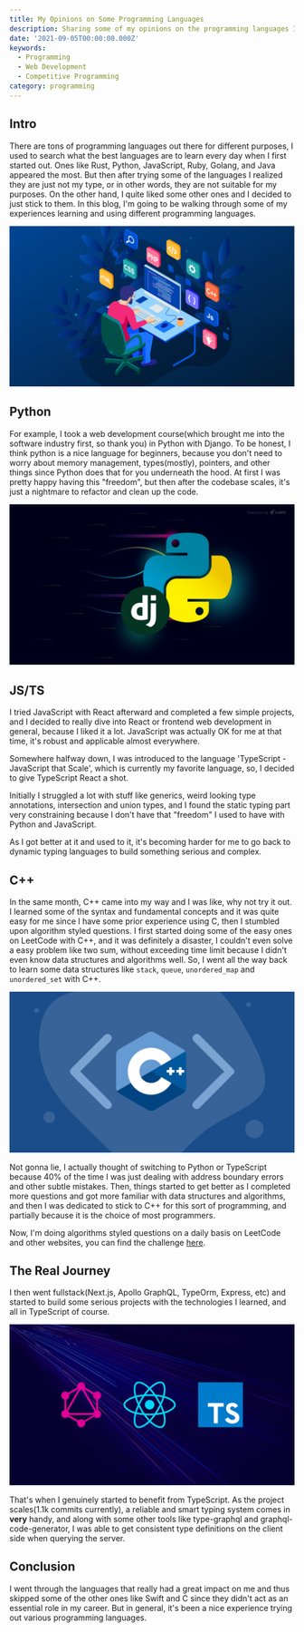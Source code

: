 ```yaml
---
title: My Opinions on Some Programming Languages
description: Sharing some of my opinions on the programming languages I've learned.
date: '2021-09-05T00:00:00.000Z'
keywords:
  - Programming
  - Web Development
  - Competitive Programming
category: programming
---
```



## Intro

There are tons of programming languages out there for different purposes, I used to search what the best languages are to learn every day when I first started out. Ones like Rust, Python, JavaScript, Ruby, Golang, and Java appeared the most. But then after trying some of the languages I realized they are just not my type, or in other words, they are not suitable for my purposes. On the other hand, I quite liked some other ones and I decided to just stick to them. In this blog, I'm going to be walking through some of my experiences learning and using different programming languages.

 ![](https://raw.githubusercontent.com/timthedev07/my-website/dev/assets/programming-languages.jpg)

## Python

For example, I took a web development course(which brought me into the software industry first, so thank you) in Python with Django. To be honest, I think python is a nice language for beginners, because you don't need to worry about memory management, types(mostly), pointers, and other things since Python does that for you underneath the hood. At first I was pretty happy having this "freedom", but then after the codebase scales, it's just a nightmare to refactor and clean up the code.

 ![](https://raw.githubusercontent.com/timthedev07/my-website/dev/assets/django.jpg)

## JS/TS

I tried JavaScript with React afterward and completed a few simple projects, and I decided to really dive into React or frontend web development in general, because I liked it a lot. JavaScript was actually OK for me at that time, it's robust and applicable almost everywhere.

Somewhere halfway down, I was introduced to the language 'TypeScript - JavaScript that Scale', which is currently my favorite language, so, I decided to give TypeScript React a shot.

Initially I struggled a lot with stuff like generics, weird looking type annotations, intersection and union types, and I found the static typing part very constraining because I don't have that "freedom" I used to have with Python and JavaScript.

As I got better at it and used to it, it's becoming harder for me to go back to dynamic typing languages to build something serious and complex.

## C++

In the same month, C++ came into my way and I was like, why not try it out. I learned some of the syntax and fundamental concepts and it was quite easy for me since I have some prior experience using C, then I stumbled upon algorithm styled questions. I first started doing some of the easy ones on LeetCode with C++, and it was definitely a disaster, I couldn't even solve a easy problem like two sum, without exceeding time limit because I didn't even know data structures and algorithms well. So, I went all the way back to learn some data structures like `stack`, `queue`, `unordered_map` and `unordered_set` with C++.

 ![](https://raw.githubusercontent.com/timthedev07/my-website/dev/assets/cpp.png)

Not gonna lie, I actually thought of switching to Python or TypeScript because 40% of the time I was just dealing with address boundary errors and other subtle mistakes. Then, things started to get better as I completed more questions and got more familiar with data structures and algorithms, and then I was dedicated to stick to C++ for this sort of programming, and partially because it is the choice of most programmers.

Now, I'm doing algorithms styled questions on a daily basis on LeetCode and other websites, you can find the challenge [here](https://github.com/timthedev07/200algo-in-200days).

## The Real Journey

I then went fullstack(Next.js, Apollo GraphQL, TypeOrm, Express, etc) and started to build some serious projects with the technologies I learned, and all in TypeScript of course.

 ![](https://raw.githubusercontent.com/timthedev07/my-website/dev/assets/fullstack.jpg)

That's when I genuinely started to benefit from TypeScript. As the project scales(1.1k commits currently), a reliable and smart typing system comes in **very** handy, and along with some other tools like type-graphql and graphql-code-generator, I was able to get consistent type definitions on the client side when querying the server.

## Conclusion

I went through the languages that really had a great impact on me and thus skipped some of the other ones like Swift and C since they didn't act as an essential role in my career. But in general, it's been a nice experience trying out various programming languages.